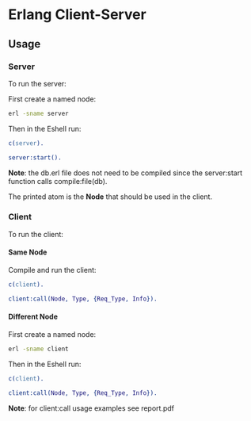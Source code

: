 # Erlang Client-Server

## Usage

### Server

To run the server:

First create a named node:
```bash
erl -sname server
```

Then in the Eshell run:

```erlang
c(server).

server:start().
```

**Note**: the db.erl file does not need to be compiled since the server:start function calls compile:file(db).

The printed atom is the **Node** that should be used in the client.

### Client

To run the client:

#### Same Node

Compile and run the client:

```erlang
c(client).

client:call(Node, Type, {Req_Type, Info}).
```

#### Different Node

First create a named node:

```bash
erl -sname client
```

Then in the Eshell run:

```erlang
c(client).

client:call(Node, Type, {Req_Type, Info}).
```

**Note**: for client:call usage examples see report.pdf